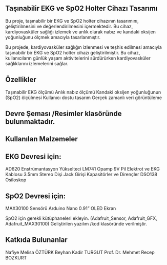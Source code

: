 ## Taşınabilir EKG ve SpO2 Holter Cihazı Tasarımı

Bu proje, taşınabilir bir EKG ve SpO2 holter cihazının tasarımını, geliştirilmesini ve değerlendirilmesini içermektedir. Bu cihaz, kardiyovasküler sağlığı izlemek ve anlık olarak nabız ve kandaki oksijen yoğunluğunu ölçmek amacıyla tasarlanmıştır.

Bu projede, kardiyovasküler sağlığın izlenmesi ve teşhis edilmesi amacıyla taşınabilir bir EKG ve SpO2 holter cihazı geliştirilmiştir. Bu cihaz, kullanıcıların günlük yaşam aktivitelerini sürdürürken kardiyovasküler sağlıklarını izlemelerini sağlar.

## Özellikler

Taşınabilir EKG ölçümü
Anlık nabız ölçümü
Kandaki oksijen yoğunluğunun (SpO2) ölçülmesi
Kullanıcı dostu tasarım
Gerçek zamanlı veri görüntüleme

## Devre Şeması /Resimler klasöründe bulunmaktadır.

## Kullanılan Malzemeler
## EKG Devresi için:

AD620 Enstrümantasyon Yükselteci
LM741 Opamp
9V Pil
Elektrot ve EKG Kablosu
3.5mm Stereo Dişi Jack Girişi
Kapasitörler ve Dirençler
DSO138 Osiloskop

## SpO2 Devresi için:

MAX30100 Sensörü
Arduino Nano
0.91” OLED Ekran

SpO2 için gerekli kütüphaneleri ekleyin. (Adafruit_Sensor, Adafruit_GFX, Adafruit_MAX30100)
Geliştirilen yazılım /kod klasöründe verilmiştir.

## Katkıda Bulunanlar

Nafiye Melisa ÖZTÜRK 
Beyhan Kadir TURGUT 
Prof. Dr. Mehmet Recep BOZKURT